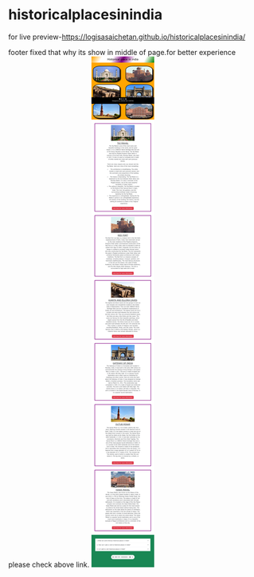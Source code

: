 # historicalplacesinindia
 for live preview-https://logisasaichetan.github.io/historicalplacesinindia/

 footer fixed that why its show in middle of page.for better  experience please check above link.
 ![screenshot](/output.png)

 
